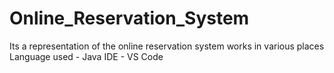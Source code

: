 # Online_Reservation_System
Its a representation of the online reservation system works in various places 
Language used - Java
IDE - VS Code
